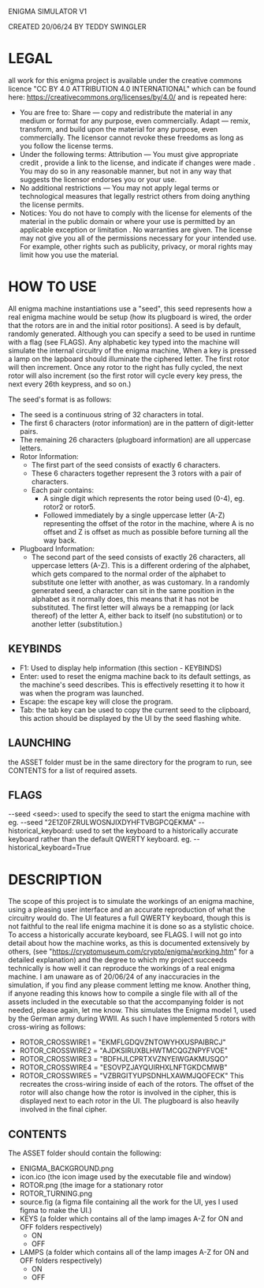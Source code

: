 ENIGMA SIMULATOR V1

CREATED 20/06/24 BY TEDDY SWINGLER

# LEGAL
all work for this enigma project is available under the creative commons licence "CC BY 4.0 ATTRIBUTION 4.0 INTERNATIONAL"
which can be found here: https://creativecommons.org/licenses/by/4.0/ and is repeated here:
- You are free to:
	Share — copy and redistribute the material in any medium or format for any purpose, even commercially.
	Adapt — remix, transform, and build upon the material for any purpose, even commercially.
	The licensor cannot revoke these freedoms as long as you follow the license terms.
- Under the following terms:
	Attribution — You must give appropriate credit , provide a link to the license, and indicate if changes were made . You may do so in any reasonable 		manner, but not in any way that suggests the licensor endorses you or your use.
- No additional restrictions — You may not apply legal terms or technological measures that legally restrict others from doing anything the license permits.
- Notices:
	You do not have to comply with the license for elements of the material in the public domain or where your use is permitted by an applicable exception or limitation .
No warranties are given. The license may not give you all of the permissions necessary for your intended use. For example, other rights such as publicity, privacy, or moral rights may limit how you use the material.
# HOW TO USE
All enigma machine instantiations use a "seed", this seed represents how a real enigma machine would be setup (how its plugboard is wired, the order that the rotors are in and the initial rotor positions). A seed is by default, randomly generated. Although you can specify a seed to be used in runtime with a flag (see FLAGS). Any alphabetic key typed into the machine will simulate the internal circuitry of the enigma machine, When a key is pressed a lamp on the lapboard should illuminate the ciphered letter. The first rotor will then increment. Once any rotor to the right has fully cycled, the next rotor will also increment (so the first rotor will cycle every key press, the next every 26th keypress, and so on.)

The seed's format is as follows:
 - The seed is a continuous string of 32 characters in total.
 - The first 6 characters (rotor information) are in the pattern of digit-letter pairs.
 - The remaining 26 characters (plugboard information) are all uppercase letters.
- Rotor Information:
    - The first part of the seed consists of exactly 6 characters.
    - These 6 characters together represent the 3 rotors with a pair of characters.
    - Each pair contains:
        - A single digit which represents the rotor being used (0-4), eg. rotor2 or rotor5.
        - Followed immediately by a single uppercase letter (A-Z) representing the offset of the rotor in the machine, where A is no offset and Z is offset as much as possible before turning all the way back.
- Plugboard Information:
    - The second part of the seed consists of exactly 26 characters, all uppercase letters (A-Z). This is a different ordering of the alphabet, which gets compared to the normal order of the alphabet to substitute one letter with another, as was customary. In a randomly generated seed, a character can sit in the same position in the alphabet as it normally does, this means that it has not be substituted. The first letter will always be a remapping (or lack thereof) of the letter A, either back to itself (no substitution) or to another letter (substitution.)
## KEYBINDS
- F1: Used to display help information (this section - KEYBINDS)
- Enter: used to reset the enigma machine back to its default settings, as the machine's seed describes. This is effectively resetting it to how it was when the        	program was launched.
- Escape: the escape key will close the program.
- Tab: the tab key can be used to copy the current seed to the clipboard, this action should be displayed by the UI by the seed flashing white.
## LAUNCHING
the ASSET folder must be in the same directory for the program to run, see CONTENTS for a list of required assets.
## FLAGS
--seed \<seed\>: used to specify the seed to start the enigma machine with eg. --seed "2E1Z0FZRULWOSNJIXDYHFTVBGPCQEKMA"
--historical_keyboard: used to set the keyboard to a historically accurate keyboard rather than the default QWERTY keyboard. eg. --historical_keyboard=True
# DESCRIPTION
The scope of this project is to simulate the workings of an enigma machine, using a pleasing user interface and an accurate reproduction of what the circuitry would do. The UI features a full QWERTY keyboard, though this is not faithful to the real life enigma machine it is done so as a stylistic choice. To access a historically accurate keyboard, see FLAGS. I will not go into detail about how the machine works, as this is documented extensively by others, (see "https://cryptomuseum.com/crypto/enigma/working.htm" for a detailed explanation) and the degree to which my project succeeds technically is how well it can reproduce the workings of a real enigma machine. I am unaware as of 20/06/24 of any inaccuracies in the simulation, if you find any please comment letting me know. Another thing, if anyone reading this knows how to compile a single file with all of the assets included in the executable so that the accompanying folder is not needed, please again, let me know. This simulates the Enigma model 1, used by the German army during WWII. As such I have implemented 5 rotors with cross-wiring as follows:
- ROTOR_CROSSWIRE1 = "EKMFLGDQVZNTOWYHXUSPAIBRCJ"
- ROTOR_CROSSWIRE2 = "AJDKSIRUXBLHWTMCQGZNPYFVOE"
- ROTOR_CROSSWIRE3 = "BDFHJLCPRTXVZNYEIWGAKMUSQO"
- ROTOR_CROSSWIRE4 = "ESOVPZJAYQUIRHXLNFTGKDCMWB"
- ROTOR_CROSSWIRE5 = "VZBRGITYUPSDNHLXAWMJQOFECK"
This recreates the cross-wiring inside of each of the rotors. The offset of the rotor will also change how the rotor is involved in the cipher, this is displayed next to each rotor in the UI. The plugboard is also heavily involved in the final cipher.
## CONTENTS
The ASSET folder should contain the following:
- ENIGMA_BACKGROUND.png
- icon.ico (the icon image used by the executable file and window)
- ROTOR.png (the image for a stationary rotor
- ROTOR_TURNING.png
- source.fig (a figma file containing all the work for the UI, yes I used figma to make the UI.)
- KEYS (a folder which contains all of the lamp images A-Z for ON and OFF folders respectively)
	- ON
	- OFF
- LAMPS (a folder which contains all of the lamp images A-Z for ON and OFF folders respectively)
	- ON
	- OFF